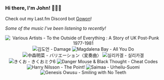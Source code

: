 ### Hi there, I'm John! 🏄🏻‍♂️

Check out my Last.fm Discord bot [Gowon](http://gowon.ca)!

_Some of the music I've been listening to recently!_


<!-- lastfm -->
<p align="center"><img src="https://lastfm.freetls.fastly.net/i/u/64s/356aac6d42d17a307d274b9227b011df.jpg" title="Various Artists - To the Outside of Everything : A Story of UK Post-Punk 1977-1981"> <img src="https://lastfm.freetls.fastly.net/i/u/64s/c55bb0465b847cd19396062951f34a75.jpg" title="김도언 - Damage"> <img src="https://lastfm.freetls.fastly.net/i/u/64s/181d1f79a656fc167ca9f088be67779f.png" title="Magdalena Bay - All You Do"> <img src="https://lastfm.freetls.fastly.net/i/u/64s/c31c0d1f7a83cf8f98cd485f5bd8c5d2.png" title="中森明菜 - バリエーション〈変奏曲〉"> <img src="https://lastfm.freetls.fastly.net/i/u/64s/ee0382d5f6a73b99db9b94d3402d6d8f.jpg" title="실리카겔 - 실리카겔"> <img src="https://lastfm.freetls.fastly.net/i/u/64s/d96482fe3b82df24f248d260b5282efe.jpg" title="きくお - きくおミク6"> <img src="https://lastfm.freetls.fastly.net/i/u/64s/eaf97740666856d7c071e2b311255a9a.jpg" title="Danger Mouse & Black Thought - Cheat Codes"> <img src="https://lastfm.freetls.fastly.net/i/u/64s/ca9db2a13785f4242102540f0a32e364.jpg" title="Harry Nilsson - The Point!"> <img src="https://lastfm.freetls.fastly.net/i/u/64s/bfe86c5d89dd92358e86a553d8abc9b6.jpg" title="Saimaa - Urheilu-Suomi"> <img src="https://lastfm.freetls.fastly.net/i/u/64s/65deebffb9372e1dce5c60927d861a87.jpg" title="Genesis Owusu - Smiling with No Teeth"> </p>
